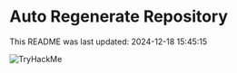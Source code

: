 # Auto Regenerate Repository

This README was last updated: 2024-12-18 15:45:15

 ![TryHackMe](https://tryhackme.com/badge/533634)